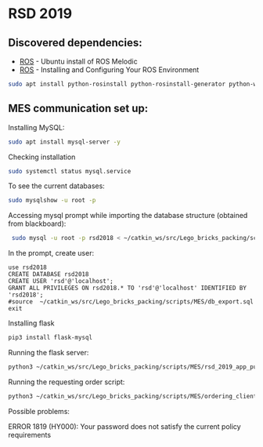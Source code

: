 # RSD 2019
## Discovered dependencies:
* [ROS](http://wiki.ros.org/melodic/Installation/Ubuntu#Installation) - Ubuntu install of ROS Melodic
* [ROS](http://wiki.ros.org/ROS/Tutorials/InstallingandConfiguringROSEnvironment) - Installing and Configuring Your ROS Environment
    
```bash
sudo apt install python-rosinstall python-rosinstall-generator python-wstool build-essential
```
  
## MES communication set up:   
Installing MySQL:
```bash
sudo apt install mysql-server -y
```
Checking installation
```bash
sudo systemctl status mysql.service
```
To see the current databases:
```bash
sudo mysqlshow -u root -p 
```
Accessing mysql prompt while importing the database structure (obtained from blackboard):
```bash
 sudo mysql -u root -p rsd2018 < ~/catkin_ws/src/Lego_bricks_packing/scripts/MES/db_export.sql
```
In the prompt, create user:
```
use rsd2018
CREATE DATABASE rsd2018
CREATE USER 'rsd'@'localhost';
GRANT ALL PRIVILEGES ON rsd2018.* TO 'rsd'@'localhost' IDENTIFIED BY 'rsd2018';
#source  ~/catkin_ws/src/Lego_bricks_packing/scripts/MES/db_export.sql
exit
```
Installing flask
```bash
pip3 install flask-mysql

```
Running the flask server:
```bash
python3 ~/catkin_ws/src/Lego_bricks_packing/scripts/MES/rsd_2019_app_public.py 
```
Running the requesting order script:
```bash
python3 ~/catkin_ws/src/Lego_bricks_packing/scripts/MES/ordering_client.py 
```
Possible problems:

ERROR 1819 (HY000): Your password does not satisfy the current policy requirements





